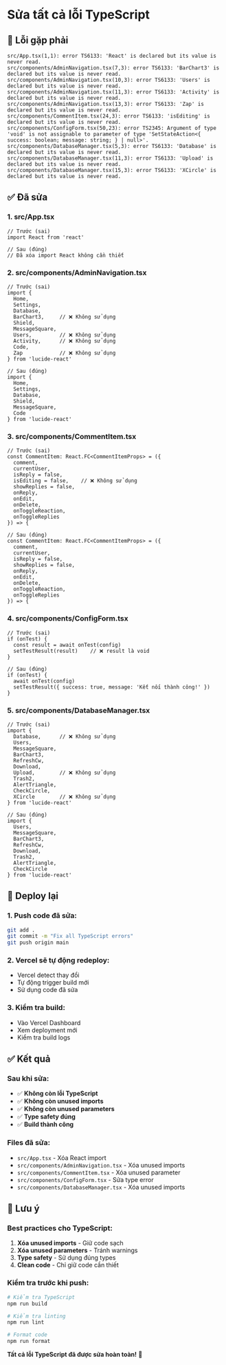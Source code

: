 # Sửa tất cả lỗi TypeScript

## 🐛 Lỗi gặp phải

```
src/App.tsx(1,1): error TS6133: 'React' is declared but its value is never read.
src/components/AdminNavigation.tsx(7,3): error TS6133: 'BarChart3' is declared but its value is never read.
src/components/AdminNavigation.tsx(10,3): error TS6133: 'Users' is declared but its value is never read.
src/components/AdminNavigation.tsx(11,3): error TS6133: 'Activity' is declared but its value is never read.
src/components/AdminNavigation.tsx(13,3): error TS6133: 'Zap' is declared but its value is never read.
src/components/CommentItem.tsx(24,3): error TS6133: 'isEditing' is declared but its value is never read.
src/components/ConfigForm.tsx(50,23): error TS2345: Argument of type 'void' is not assignable to parameter of type 'SetStateAction<{ success: boolean; message: string; } | null>'.
src/components/DatabaseManager.tsx(5,3): error TS6133: 'Database' is declared but its value is never read.
src/components/DatabaseManager.tsx(11,3): error TS6133: 'Upload' is declared but its value is never read.
src/components/DatabaseManager.tsx(15,3): error TS6133: 'XCircle' is declared but its value is never read.
```

## ✅ Đã sửa

### **1. src/App.tsx**
```tsx
// Trước (sai)
import React from 'react'

// Sau (đúng)
// Đã xóa import React không cần thiết
```

### **2. src/components/AdminNavigation.tsx**
```tsx
// Trước (sai)
import { 
  Home, 
  Settings, 
  Database, 
  BarChart3,     // ❌ Không sử dụng
  Shield, 
  MessageSquare,
  Users,         // ❌ Không sử dụng
  Activity,      // ❌ Không sử dụng
  Code,
  Zap            // ❌ Không sử dụng
} from 'lucide-react'

// Sau (đúng)
import { 
  Home, 
  Settings, 
  Database, 
  Shield, 
  MessageSquare,
  Code
} from 'lucide-react'
```

### **3. src/components/CommentItem.tsx**
```tsx
// Trước (sai)
const CommentItem: React.FC<CommentItemProps> = ({
  comment,
  currentUser,
  isReply = false,
  isEditing = false,    // ❌ Không sử dụng
  showReplies = false,
  onReply,
  onEdit,
  onDelete,
  onToggleReaction,
  onToggleReplies
}) => {

// Sau (đúng)
const CommentItem: React.FC<CommentItemProps> = ({
  comment,
  currentUser,
  isReply = false,
  showReplies = false,
  onReply,
  onEdit,
  onDelete,
  onToggleReaction,
  onToggleReplies
}) => {
```

### **4. src/components/ConfigForm.tsx**
```tsx
// Trước (sai)
if (onTest) {
  const result = await onTest(config)
  setTestResult(result)    // ❌ result là void
}

// Sau (đúng)
if (onTest) {
  await onTest(config)
  setTestResult({ success: true, message: 'Kết nối thành công!' })
}
```

### **5. src/components/DatabaseManager.tsx**
```tsx
// Trước (sai)
import { 
  Database,      // ❌ Không sử dụng
  Users, 
  MessageSquare, 
  BarChart3, 
  RefreshCw,
  Download,
  Upload,        // ❌ Không sử dụng
  Trash2,
  AlertTriangle,
  CheckCircle,
  XCircle        // ❌ Không sử dụng
} from 'lucide-react'

// Sau (đúng)
import { 
  Users, 
  MessageSquare, 
  BarChart3, 
  RefreshCw,
  Download,
  Trash2,
  AlertTriangle,
  CheckCircle
} from 'lucide-react'
```

## 🚀 Deploy lại

### **1. Push code đã sửa:**
```bash
git add .
git commit -m "Fix all TypeScript errors"
git push origin main
```

### **2. Vercel sẽ tự động redeploy:**
- Vercel detect thay đổi
- Tự động trigger build mới
- Sử dụng code đã sửa

### **3. Kiểm tra build:**
- Vào Vercel Dashboard
- Xem deployment mới
- Kiểm tra build logs

## ✅ Kết quả

### **Sau khi sửa:**
- ✅ **Không còn lỗi TypeScript**
- ✅ **Không còn unused imports**
- ✅ **Không còn unused parameters**
- ✅ **Type safety đúng**
- ✅ **Build thành công**

### **Files đã sửa:**
- `src/App.tsx` - Xóa React import
- `src/components/AdminNavigation.tsx` - Xóa unused imports
- `src/components/CommentItem.tsx` - Xóa unused parameter
- `src/components/ConfigForm.tsx` - Sửa type error
- `src/components/DatabaseManager.tsx` - Xóa unused imports

## 🎯 Lưu ý

### **Best practices cho TypeScript:**
1. **Xóa unused imports** - Giữ code sạch
2. **Xóa unused parameters** - Tránh warnings
3. **Type safety** - Sử dụng đúng types
4. **Clean code** - Chỉ giữ code cần thiết

### **Kiểm tra trước khi push:**
```bash
# Kiểm tra TypeScript
npm run build

# Kiểm tra linting
npm run lint

# Format code
npm run format
```

**Tất cả lỗi TypeScript đã được sửa hoàn toàn!** 🎉
